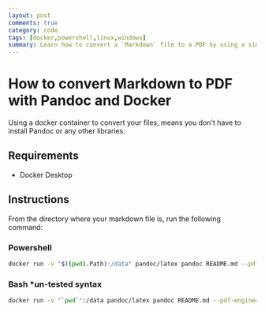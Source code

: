 ```yaml
---
layout: post
comments: true
category: code
tags: [docker,powershell,linux,windows]
summary: Learn how to convert a `Markdown` file to a PDF by using a single `Docker` command. No need to install any other software except Docker. This will work on both `Windows` and `Linux` and could easily work with GitHub actions.
---
```


# How to convert Markdown to PDF with Pandoc and Docker

Using a docker container to convert your files, means you don't have to install Pandoc or any other libraries.

## Requirements

* Docker Desktop

## Instructions

From the directory where your markdown file is, run the following command:

### Powershell
``` bash
docker run -v "$((pwd).Path):/data" pandoc/latex pandoc README.md --pdf-engine=xelatex -o example13.pdf
```

### Bash *un-tested syntax
``` bash
docker run -v "`pwd`":/data pandoc/latex pandoc README.md --pdf-engine=xelatex -o example13.pdf
```

